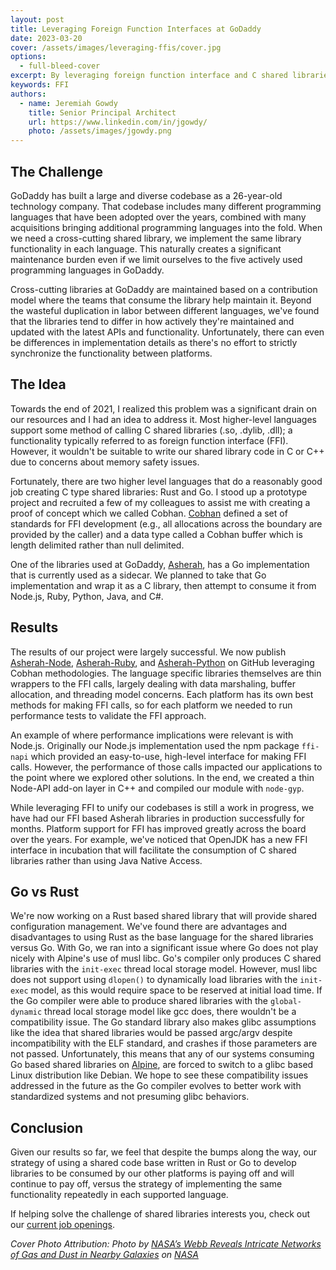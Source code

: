 ```yaml
---
layout: post
title: Leveraging Foreign Function Interfaces at GoDaddy
date: 2023-03-20
cover: /assets/images/leveraging-ffis/cover.jpg
options:
  - full-bleed-cover
excerpt: By leveraging foreign function interface and C shared libraries, GoDaddy can unify the implementation of libraries in Go or Rust and share those libraries with other languages.
keywords: FFI
authors:
  - name: Jeremiah Gowdy
    title: Senior Principal Architect
    url: https://www.linkedin.com/in/jgowdy/
    photo: /assets/images/jgowdy.png
---
```


## The Challenge
GoDaddy has built a large and diverse codebase as a 26-year-old technology company.  That codebase includes many different programming languages that have been adopted over the years, combined with many acquisitions bringing additional programming languages into the fold.  When we need a cross-cutting shared library, we implement the same library functionality in each language.  This naturally creates a significant maintenance burden even if we limit ourselves to the five actively used programming languages in GoDaddy.

Cross-cutting libraries at GoDaddy are maintained based on a contribution model where the teams that consume the library help maintain it.  Beyond the wasteful duplication in labor between different languages, we've found that the libraries tend to differ in how actively they're maintained and updated with the latest APIs and functionality.  Unfortunately, there can even be differences in implementation details as there's no effort to strictly synchronize the functionality between platforms.

## The Idea
Towards the end of 2021, I realized this problem was a significant drain on our resources and I had an idea to address it.  Most higher-level languages support some method of calling C shared libraries (.so, .dylib, .dll); a functionality typically referred to as foreign function interface (FFI).  However, it wouldn't be suitable to write our shared library code in C or C++ due to concerns about memory safety issues.

Fortunately, there are two higher level languages that do a reasonably good job creating C type shared libraries: Rust and Go.  I stood up a prototype project and recruited a few of my colleagues to assist me with creating a proof of concept which we called Cobhan.  [Cobhan](https://github.com/orgs/godaddy/repositories?q=cobhan&type=all) defined a set of standards for FFI development (e.g., all allocations across the boundary are provided by the caller) and a data type called a Cobhan buffer which is length delimited rather than null delimited.

One of the libraries used at GoDaddy, [Asherah](https://github.com/godaddy/asherah), has a Go implementation that is currently used as a sidecar.  We planned to take that Go implementation and wrap it as a C library, then attempt to consume it from Node.js, Ruby, Python, Java, and C#.

## Results
The results of our project were largely successful.  We now publish [Asherah-Node](https://github.com/godaddy/asherah-node), [Asherah-Ruby](https://github.com/godaddy/asherah-ruby), and [Asherah-Python](https://github.com/godaddy/asherah-python) on GitHub leveraging Cobhan methodologies.  The language specific libraries themselves are thin wrappers to the FFI calls, largely dealing with data marshaling, buffer allocation, and threading model concerns.  Each platform has its own best methods for making FFI calls, so for each platform we needed to run performance tests to validate the FFI approach.

An example of where performance implications were relevant is with Node.js.  Originally our Node.js implementation used the npm package `ffi-napi` which provided an easy-to-use, high-level interface for making FFI calls.  However, the performance of those calls impacted our applications to the point where we explored other solutions.  In the end, we created a thin Node-API add-on layer in C++ and compiled our module with `node-gyp`.

While leveraging FFI to unify our codebases is still a work in progress, we have had our FFI based Asherah libraries in production successfully for months.  Platform support for FFI has improved greatly across the board over the years.  For example, we've noticed that OpenJDK has a new FFI interface in incubation that will facilitate the consumption of C shared libraries rather than using Java Native Access.

## Go vs Rust
We're now working on a Rust based shared library that will provide shared configuration management.  We've found there are advantages and disadvantages to using Rust as the base language for the shared libraries versus Go.  With Go, we ran into a significant issue where Go does not play nicely with Alpine's use of musl libc.  Go's compiler only produces C shared libraries with the `init-exec` thread local storage model.  However, musl libc does not support using `dlopen()` to dynamically load libraries with the `init-exec` model, as this would require space to be reserved at initial load time.  If the Go compiler were able to produce shared libraries with the `global-dynamic` thread local storage model like gcc does, there wouldn't be a compatibility issue.  The Go standard library also makes glibc assumptions like the idea that shared libraries would be passed argc/argv despite incompatibility with the ELF standard, and crashes if those parameters are not passed.  Unfortunately, this means that any of our systems consuming Go based shared libraries on [Alpine](https://www.alpinelinux.org/), are forced to switch to a glibc based Linux distribution like Debian.  We hope to see these compatibility issues addressed in the future as the Go compiler evolves to better work with standardized systems and not presuming glibc behaviors.

## Conclusion
Given our results so far, we feel that despite the bumps along the way, our strategy of using a shared code base written in Rust or Go to develop libraries to be consumed by our other platforms is paying off and will continue to pay off, versus the strategy of implementing the same functionality repeatedly in each supported language.

If helping solve the challenge of shared libraries interests you, check out our [current job openings](https://careers.godaddy.com/search-jobs).

_Cover Photo Attribution: Photo by <a href="https://www.flickr.com/photos/nasawebbtelescope/52692145572/in/album-72177720305127361/">NASA’s Webb Reveals Intricate Networks of Gas and Dust in Nearby Galaxies</a> on <a href="https://www.flickr.com/photos/nasawebbtelescope/52692145572/in/album-72177720305127361/">NASA</a>_
